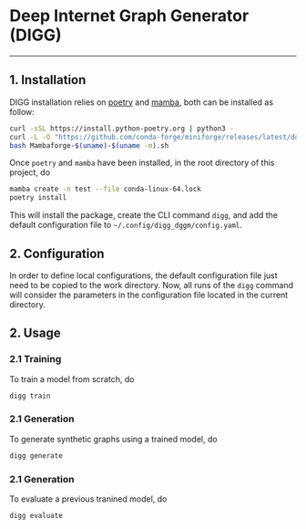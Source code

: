 # Deep Internet Graph Generator (DIGG)
---

## 1. Installation
DIGG installation relies on [poetry]() and [mamba](), both can be installed as follow:
```bash
curl -sSL https://install.python-poetry.org | python3 -
curl -L -O "https://github.com/conda-forge/miniforge/releases/latest/download/Mambaforge-$(uname)-$(uname -m).sh"
bash Mambaforge-$(uname)-$(uname -m).sh
```

Once `poetry` and `mamba` have been installed, in the root directory of this project, do
```bash
mamba create -n test --file conda-linux-64.lock
poetry install
```
This will install the package, create the CLI command `digg`, and add the default configuration file to `~/.config/digg_dggm/config.yaml`.

## 2. Configuration
In order to define local configurations, the default configuration file just need to be copied
to the work directory. Now, all runs of the `digg` command will consider the parameters in the configuration file
located in the current directory.

## 2. Usage
### 2.1 Training
To train a model from scratch, do
```bash
digg train
```

### 2.1 Generation
To generate synthetic graphs using a trained model, do
```bash
digg generate
```

### 2.1 Generation
To evaluate a previous tranined model, do
```bash
digg evaluate
```
